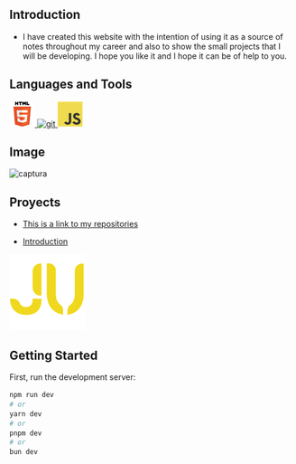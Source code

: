 ## Introduction
- I have created this website with the intention of using it as a source of notes throughout my career and also to show the small projects that I will be developing. I hope you like it and I hope it can be of help to you. 


## Languages and Tools
<a href="https://www.w3schools.com/html/default.asp" target="_blank"> <img src="https://raw.githubusercontent.com/devicons/devicon/master/icons/html5/html5-original-wordmark.svg" alt="html5" width="45" height="45"/> </a> <a href="https://www.w3schools.com/css/" target="_blank"> </a> <a href="https://git-scm.com/" target="_blank"> <img src="https://www.vectorlogo.zone/logos/git-scm/git-scm-icon.svg" alt="git" width="45" height="45"/> </a> <a href="https://developer.mozilla.org/en-US/docs/Web/JavaScript" target="_blank"> <img src="https://raw.githubusercontent.com/devicons/devicon/master/icons/javascript/javascript-original.svg" alt="javascript" width="45" height="45"></a>


## Image

![captura](img/WebsiteMAP.jpg)


## Proyects
- <a href="https://github.com/2020-JAUG">This is a link to my repositories</a>

- [Introduction](#introduction)


![GitHub Logo](/public/images/faviconYellow.png)

## Getting Started


First, run the development server:

```bash
npm run dev
# or
yarn dev
# or
pnpm dev
# or
bun dev
```
